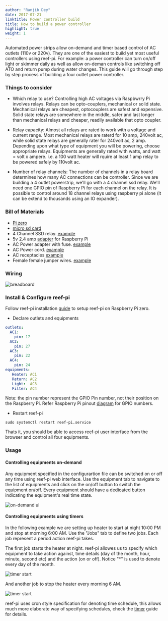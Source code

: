 ```yaml
---
author: "Ranjib Dey"
date: 2017-07-21
linktitle: Power controller build
title: How to build a power controller
highlight: true
weight: 1
---
```


Automated power strips allow on-demand and timer based control of AC outlets (110v or 220v). They are one of the easiest to build yet most useful controllers using reef-pi. For example: a power controller can turn on/off light or skimmer daily as well as allow on-deman controls like switching off ATO and return pump during water changes. This guide will go through step by step process of building a four outlet power controller.

### Things to consider

- Which relay to use? Controlling high AC voltages via Raspbwrry Pi involves relays. Relays can be opto-couplers, mechanical or solid state. Mechanical relays are cheapest, optocouplers are safest and expensive. Solid state relays are somewhere in the middle, safer and last longer than mechanical relays and cheaper, readily available that opto coupler.

- Relay capacity: Almost all relays are rated to work with a voltage and current range. Most mechanical relays are raterd for 10 amp, 240volt ac, while solid state relays are generally rater for 240volt ac, 2 amp. Depending upon what type of equipment you will be powering, choose appropriate relays. Equipments are generally rated with watts, and watt = volt x ampere. i.e. a 100 watt heater will rquire at least 1 amp relay to be powered safely by 110volt ac.

- Number of relay channels: The number of channels in a relay board determines how many AC connections can be controller. Since we are building a 4 outlet powerstrip, we'll go with a 4 channel ssd relay. We'll need one GPIO pin of Raspberry Pi for each channel on the relay. It is possible to control around 18 channel relays using raspberry pi alone (it can be extend to thousands using an IO expander).


### Bill of Materials

- [Pi zero](https://www.adafruit.com/product/3400)
- [micro sd card](https://www.adafruit.com/product/2693)
- 4 Channel SSD relay. [example](https://www.amazon.com/gp/product/B00ZZVQR5Q/)
- 5v 2.4 amp [adapter](https://www.adafruit.com/product/1995) for Raspberry Pi
- AC Power adapter with fuse. [example](https://www.amazon.com/gp/product/B00ME5YAPK)
- AC Power cord. [example](https://www.amazon.com/gp/product/B00005113L/)
- AC receptacles [example](https://www.amazon.com/gp/product/B002DQT5UK/)
- Female female jumper wires. [example](https://www.amazon.com/gp/product/B00DJY4RS0)

### Wiring

![breadboard](/img/power_strip/breadboard.png)


### Install & Configure reef-pi

Follow reef-pi installation [guide](http://reef-pi.com/general-guides/07_install) to setup reef-pi on Raspberry Pi zero.

- Declare outlets and equipments

```yaml
outlets:
  AC1:
    pin: 17
  AC2:
    pin: 27
  AC3:
    pin: 22
  AC4:
    pin: 24
equipments:
   Heater: AC1
   Return: AC2
   Light:  AC3
   Filter: AC4
```

Note: the pin number represent the GPIO Pin number, not their position on the Raspberry Pi. Refer Raspberry Pi pinout [diagram](http://www.jameco.com/Jameco/workshop/circuitnotes/raspberry_pi_circuit_note_fig2.jpg) for GPIO numbers.


- Restart reef-pi

```
sudo systemctl restart reef-pi.service
```
Thats it, you should be able to access reef-pi user interface from the browser and control all four equipments.

### Usage

#### Controlling equipments on-demand

Any equipment specified in the configurartion file can be switched on or off any time using reef-pi web interface. Use the equipment tab to navigate to the list of equipments and click on the on/off button to switch the equipment on/off. Every equipment should have a dedicated button indicating the equipment's real time state.

![on-demand ui](/img/power_strip/on-demand.png)

#### Controlling equipments using timers

In the following example we are setting up heater to start at night 10:00 PM and stop at morning 6:00 AM. Use the "Jobs" tab to define two jobs. Each job represent a period action reef-pi takes. 

The first job starts the heater at night. reef-pi allowes us to specify which equipment to take action against, time details (day of the month, hour, minute, second etc) and the action (on or off). Notice "\*" is used to denote every day of the month.

![timer start](/img/power_strip/timer_start.png)

And another job to stop the heater every morning 6 AM.

![timer start](/img/power_strip/timer_stop.png)

reef-pi uses cron style specification for denoting time schedule, this allows much more elaborate way of specifying schedules, check the [timer]() guide for details.
